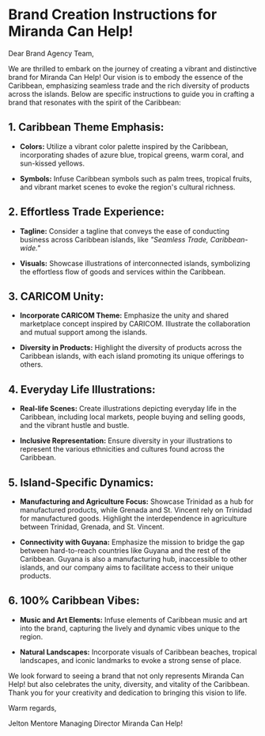 # Brand Creation Instructions for Miranda Can Help!

Dear Brand Agency Team,

We are thrilled to embark on the journey of creating a vibrant and distinctive brand for Miranda Can Help! Our vision is to embody the essence of the Caribbean, emphasizing seamless trade and the rich diversity of products across the islands. Below are specific instructions to guide you in crafting a brand that resonates with the spirit of the Caribbean:

## 1. Caribbean Theme Emphasis:

- **Colors:** Utilize a vibrant color palette inspired by the Caribbean, incorporating shades of azure blue, tropical greens, warm coral, and sun-kissed yellows.
  
- **Symbols:** Infuse Caribbean symbols such as palm trees, tropical fruits, and vibrant market scenes to evoke the region's cultural richness.

## 2. Effortless Trade Experience:

- **Tagline:** Consider a tagline that conveys the ease of conducting business across Caribbean islands, like *"Seamless Trade, Caribbean-wide."*

- **Visuals:** Showcase illustrations of interconnected islands, symbolizing the effortless flow of goods and services within the Caribbean.

## 3. CARICOM Unity:

- **Incorporate CARICOM Theme:** Emphasize the unity and shared marketplace concept inspired by CARICOM. Illustrate the collaboration and mutual support among the islands.

- **Diversity in Products:** Highlight the diversity of products across the Caribbean islands, with each island promoting its unique offerings to others.

## 4. Everyday Life Illustrations:

- **Real-life Scenes:** Create illustrations depicting everyday life in the Caribbean, including local markets, people buying and selling goods, and the vibrant hustle and bustle.

- **Inclusive Representation:** Ensure diversity in your illustrations to represent the various ethnicities and cultures found across the Caribbean.

## 5. Island-Specific Dynamics:

- **Manufacturing and Agriculture Focus:** Showcase Trinidad as a hub for manufactured products, while Grenada and St. Vincent rely on Trinidad for manufactured goods. Highlight the interdependence in agriculture between Trinidad, Grenada, and St. Vincent.

- **Connectivity with Guyana:** Emphasize the mission to bridge the gap between hard-to-reach countries like Guyana and the rest of the Caribbean. Guyana is also a manufacturing hub, inaccessible to other islands, and our company aims to facilitate access to their unique products.

## 6. 100% Caribbean Vibes:

- **Music and Art Elements:** Infuse elements of Caribbean music and art into the brand, capturing the lively and dynamic vibes unique to the region.

- **Natural Landscapes:** Incorporate visuals of Caribbean beaches, tropical landscapes, and iconic landmarks to evoke a strong sense of place.

We look forward to seeing a brand that not only represents Miranda Can Help! but also celebrates the unity, diversity, and vitality of the Caribbean. Thank you for your creativity and dedication to bringing this vision to life.

Warm regards,

Jelton Mentore
Managing Director
Miranda Can Help!

